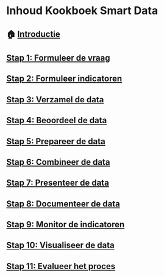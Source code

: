 # Inhoud Kookboek Smart Data

## :house: [Introductie](README.md)
## [Stap 1: Formuleer de vraag](metamorphoses_stap_1.md)
## [Stap 2: Formuleer indicatoren](metamorphoses_stap_2.md)
## [Stap 3: Verzamel de data](metamorphoses_stap_3.md)
## [Stap 4: Beoordeel de data](metamorphoses_stap_4.md)
## [Stap 5: Prepareer de data](metamorphoses_stap_5.md)
## [Stap 6: Combineer de data](metamorphoses_stap_6.md)
## [Stap 7: Presenteer de data](metamorphoses_stap_7.md)
## [Stap 8: Documenteer de data](metamorphoses_stap_8.md)
## [Stap 9: Monitor de indicatoren](metamorphoses_stap_9.md)
## [Stap 10: Visualiseer de data](metamorphoses_stap_10.md)
## [Stap 11: Evalueer het proces](metamorphoses_stap_11.md)
